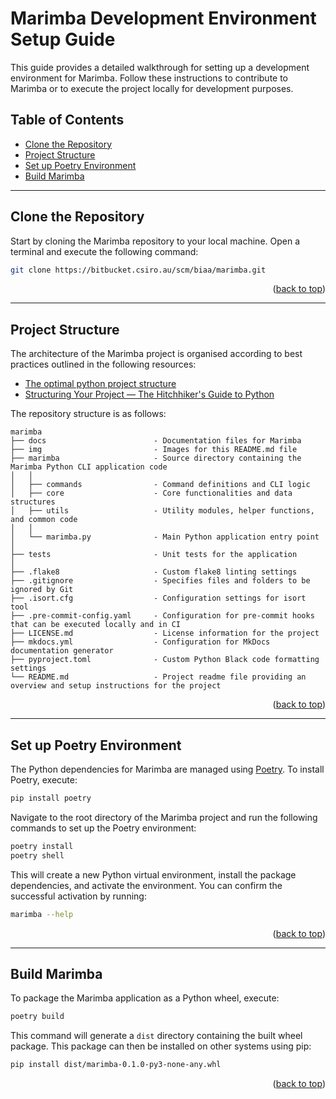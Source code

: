<a name="marimba-development-environment-setup-guide-top"></a>
# Marimba Development Environment Setup Guide

This guide provides a detailed walkthrough for setting up a development environment for Marimba. Follow these instructions to contribute to Marimba or to execute the project locally for development purposes.

## Table of Contents

- [Clone the Repository](#clone-the-repository)
- [Project Structure](#project-structure)
- [Set up Poetry Environment](#set-up-poetry-environment)
- [Build Marimba](#build-marimba)

---

<a name="clone-the-repository"></a>
## Clone the Repository

Start by cloning the Marimba repository to your local machine. Open a terminal and execute the following command:

```bash
git clone https://bitbucket.csiro.au/scm/biaa/marimba.git
```

<p align="right">(<a href="#marimba-development-environment-setup-guide-top">back to top</a>)</p>

---

<a name="project-structure"></a>
## Project Structure

The architecture of the Marimba project is organised according to best practices outlined in the following resources:

* [The optimal python project structure](https://awaywithideas.com/the-optimal-python-project-structure/)
* [Structuring Your Project — The Hitchhiker's Guide to Python](https://docs.python-guide.org/writing/structure/)

The repository structure is as follows:

```plaintext
marimba
├── docs                        - Documentation files for Marimba
├── img                         - Images for this README.md file
├── marimba                     - Source directory containing the Marimba Python CLI application code
│   │
│   ├── commands                - Command definitions and CLI logic
│   ├── core                    - Core functionalities and data structures
│   ├── utils                   - Utility modules, helper functions, and common code
│   │
│   └── marimba.py              - Main Python application entry point
│
├── tests                       - Unit tests for the application
│
├── .flake8                     - Custom flake8 linting settings
├── .gitignore                  - Specifies files and folders to be ignored by Git
├── .isort.cfg                  - Configuration settings for isort tool
├── .pre-commit-config.yaml     - Configuration for pre-commit hooks that can be executed locally and in CI
├── LICENSE.md                  - License information for the project
├── mkdocs.yml                  - Configuration for MkDocs documentation generator
├── pyproject.toml              - Custom Python Black code formatting settings
└── README.md                   - Project readme file providing an overview and setup instructions for the project
```

<p align="right">(<a href="#marimba-development-environment-setup-guide-top">back to top</a>)</p>

---

<a name="set-up-poetry-environment"></a>
## Set up Poetry Environment

The Python dependencies for Marimba are managed using [Poetry](https://python-poetry.org/). To install Poetry, execute:

```bash
pip install poetry
```

Navigate to the root directory of the Marimba project and run the following commands to set up the Poetry environment:

```bash
poetry install
poetry shell
```

This will create a new Python virtual environment, install the package dependencies, and activate the environment. You can confirm the successful activation by running:

```bash
marimba --help
```

<p align="right">(<a href="#marimba-development-environment-setup-guide-top">back to top</a>)</p>

---

<a name="build-marimba"></a>
## Build Marimba

To package the Marimba application as a Python wheel, execute:

```bash
poetry build
```

This command will generate a `dist` directory containing the built wheel package. This package can then be installed on other systems using pip:

```bash
pip install dist/marimba-0.1.0-py3-none-any.whl
```

<p align="right">(<a href="#marimba-development-environment-setup-guide-top">back to top</a>)</p>